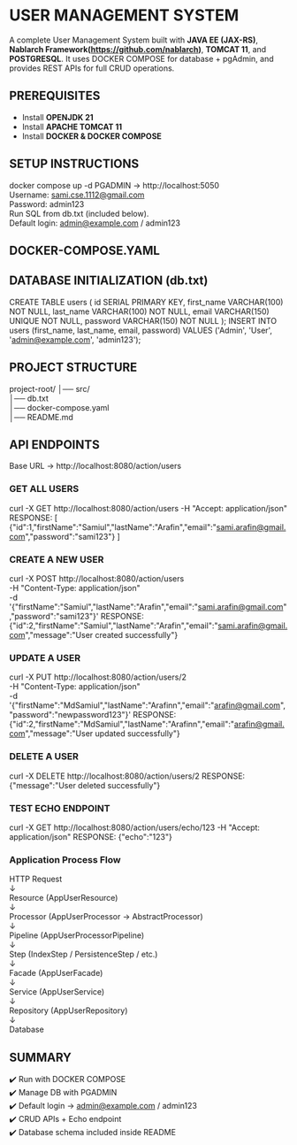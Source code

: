 # USER MANAGEMENT SYSTEM
A complete User Management System built with **JAVA EE (JAX-RS)**, **Nablarch Framework(https://github.com/nablarch)**, **TOMCAT 11**, and **POSTGRESQL**. It uses DOCKER COMPOSE for database + pgAdmin, and provides REST APIs for full CRUD operations.

## PREREQUISITES
- Install **OPENJDK 21**
- Install **APACHE TOMCAT 11**
- Install **DOCKER & DOCKER COMPOSE**

## SETUP INSTRUCTIONS
docker compose up -d
PGADMIN → http://localhost:5050  
Username: sami.cse.1112@gmail.com  
Password: admin123  
Run SQL from db.txt (included below).  
Default login: admin@example.com / admin123

## DOCKER-COMPOSE.YAML

## DATABASE INITIALIZATION (db.txt)
CREATE TABLE users (
id SERIAL PRIMARY KEY,
first_name VARCHAR(100) NOT NULL,
last_name VARCHAR(100) NOT NULL,
email VARCHAR(150) UNIQUE NOT NULL,
password VARCHAR(150) NOT NULL
);
INSERT INTO users (first_name, last_name, email, password)
VALUES ('Admin', 'User', 'admin@example.com', 'admin123');

## PROJECT STRUCTURE
project-root/
│── src/                  
│── db.txt                
│── docker-compose.yaml   
│── README.md

## API ENDPOINTS
Base URL → http://localhost:8080/action/users

### GET ALL USERS
curl -X GET http://localhost:8080/action/users -H "Accept: application/json"
RESPONSE:
[
{"id":1,"firstName":"Samiul","lastName":"Arafin","email":"sami.arafin@gmail.com","password":"sami123"}
]

### CREATE A NEW USER
curl -X POST http://localhost:8080/action/users \
-H "Content-Type: application/json" \
-d '{"firstName":"Samiul","lastName":"Arafin","email":"sami.arafin@gmail.com","password":"sami123"}'
RESPONSE:
{"id":2,"firstName":"Samiul","lastName":"Arafin","email":"sami.arafin@gmail.com","message":"User created successfully"}

### UPDATE A USER
curl -X PUT http://localhost:8080/action/users/2 \
-H "Content-Type: application/json" \
-d '{"firstName":"MdSamiul","lastName":"Arafinn","email":"arafin@gmail.com","password":"newpassword123"}'
RESPONSE:
{"id":2,"firstName":"MdSamiul","lastName":"Arafinn","email":"arafin@gmail.com","message":"User updated successfully"}

### DELETE A USER
curl -X DELETE http://localhost:8080/action/users/2
RESPONSE:
{"message":"User deleted successfully"}

### TEST ECHO ENDPOINT
curl -X GET http://localhost:8080/action/users/echo/123 -H "Accept: application/json"
RESPONSE:
{"echo":"123"}


### Application Process Flow

HTTP Request  
↓  
Resource (AppUserResource)  
↓  
Processor (AppUserProcessor → AbstractProcessor)  
↓  
Pipeline (AppUserProcessorPipeline)  
↓  
Step (IndexStep / PersistenceStep / etc.)  
↓  
Facade (AppUserFacade)  
↓  
Service (AppUserService)  
↓  
Repository (AppUserRepository)  
↓  
Database


## SUMMARY
✔️ Run with DOCKER COMPOSE  
✔️ Manage DB with PGADMIN  
✔️ Default login → admin@example.com / admin123  
✔️ CRUD APIs + Echo endpoint  
✔️ Database schema included inside README  
